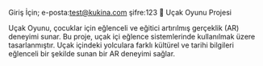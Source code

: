 Giriş İçin; 
e-posta:test@kukina.com
şifre:123
🛫 Uçak Oyunu Projesi

Uçak Oyunu, çocuklar için eğlenceli ve eğitici artırılmış gerçeklik (AR) deneyimi sunar. Bu proje, uçak içi eğlence sistemlerinde kullanılmak üzere tasarlanmıştır. Uçak içindeki yolculara farklı kültürel ve tarihi bilgileri eğlenceli bir şekilde sunan bir AR deneyimi sağlar.
